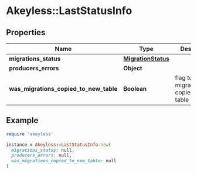 # Akeyless::LastStatusInfo

## Properties

| Name | Type | Description | Notes |
| ---- | ---- | ----------- | ----- |
| **migrations_status** | [**MigrationStatus**](MigrationStatus.md) |  | [optional] |
| **producers_errors** | **Object** |  | [optional] |
| **was_migrations_copied_to_new_table** | **Boolean** | flag to indicate migrationStatus copied to new table | [optional] |

## Example

```ruby
require 'akeyless'

instance = Akeyless::LastStatusInfo.new(
  migrations_status: null,
  producers_errors: null,
  was_migrations_copied_to_new_table: null
)
```

